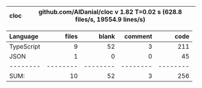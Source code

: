 
cloc|github.com/AlDanial/cloc v 1.82  T=0.02 s (628.8 files/s, 19554.9 lines/s)
--- | ---

Language|files|blank|comment|code
:-------|-------:|-------:|-------:|-------:
TypeScript|9|52|3|211
JSON|1|0|0|45
--------|--------|--------|--------|--------
SUM:|10|52|3|256

